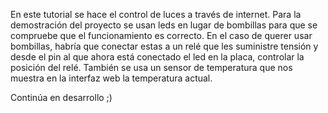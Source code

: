 En este tutorial se hace el control de luces a través de internet.
Para la demostración del proyecto se usan leds en lugar de bombillas para que se 
compruebe que el funcionamiento es correcto. 
En el caso de querer usar bombillas, habría que conectar estas a un relé que les suministre
tensión y desde el pin al que ahora está conectado el led en la placa, controlar 
la posición del relé.
También se usa un sensor de temperatura que nos muestra en la interfaz web la temperatura actual.



Continúa en desarrollo ;)
